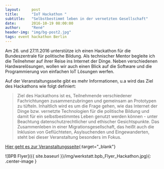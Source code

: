 ```yaml
---
layout:     post
title:      "IoT Hackathon "
subtitle:   "Selbstbestimmt leben in der vernetzten Gesellschaft"
date:       2016-10-19 08:00:00
author:     "René"
header-img: "img/bg-post2.jpg"
tags: event hackathon Berlin
---
```


Am 26. und 27.11.2016 unterstütze ich einen Hackathon für die Bundeszentrale für politische Bildung. Als technischer Mentor begleite ich die Teilnehmer auf ihrer Reise ins Internet der Dinge. Neben verschiedenen Hardwarelösungen, wollen wir auch einen Blick auf die Software und die Programmierung von einfachen IoT Lösungen werfen.

Auf der Veranstaltungsseite gibt es mehr Informationen, u.a wird das Ziel des Hackathons wie folgt definiert:

> Ziel des Hackathons ist es, Teilnehmende verschiedener Fachrichtungen zusammenzubringen und gemeinsam an Prototypen zu tüfteln. Inhaltlich wird es um die Frage gehen, wie das Internet der Dinge bzw. vernetzte Technologien für die
politische Bildung und damit für ein selbstbestimmtes Leben genutzt werden können - unter Beachtung datenschutzrechtlicher und ethischer Gesichtspunkte. Das Zusammenleben in einer Migrationsgesellschaft, das heißt auch die Inklusion von Geflüchteten, Asylsuchenden und Eingewanderten, steht bei dieser Veranstaltung besonders im Fokus.   


[Hier geht es zur Veranstaltungsseite](http://www.bpb.de/lernen/digitale-bildung/werkstatt/233221/hackathon-selbstbestimmt-leben-in-der-vernetzten-gesellschaft){:target="_blank"}


![BPB Flyer]({{ site.baseurl }}/img/werkstatt.bpb_Flyer_Hackathon.jpg){: .center-image }

